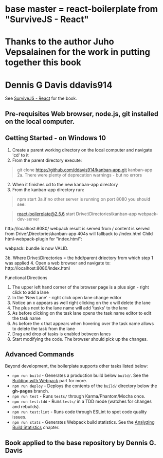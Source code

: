 # base master = react-boilerplate from "SurviveJS - React"
# Thanks to the author Juho Vepsalainen for the work in putting together this book
# Dennis G Davis ddavis914
See [SurviveJS - React](http://survivejs.com/react/introduction/) for the book.

## Pre-requisites Web browser, node.js, git installed on the local computer.

## Getting Started - on Windows 10

1. Create a parent working directory on the local computer and navigate 'cd' to it
2. From the parent directory execute:
> git clone https://github.com/ddavis914/kanban-app.git kanban-app
2a. There were plenty of deprecation warnings - but no errors
2. When it finishes cd to the new kanban-app directory
3. From the kanban-app directory run:
> npm start
3a.if no other server is running on port 8080 you should see:

> react-boilerplate@2.5.6 start Drive:\Directories\kanban-app
> webpack-dev-server

 http://localhost:8080/
webpack result is served from /
content is served from Drive:\Directories\kanban-app
404s will fallback to /index.html
Child html-webpack-plugin for "index.html":

webpack: bundle is now VALID.

3b. Where Drive:\Directories = the hdd/parent driectory from which step 1 was applied
4. Open a web browser and navigate to:
http://localhost:8080/index.html

Functional Directions
1. The upper left hand corner of the browser page is a plus sign - right click to add a lane
2. In the 'New Lane' - right click open lane change editor
3. Notice an x appears as well right clicking on the x will delete the lane
4. The plus next to the lane name will add 'tasks' to the lane
5. As before clicking on the task lane opens the task name editor to edit the task name
6. As before the x that appears when hovering over the task name allows to delete the task from the lane
7. Drag and drop of tasks is enabled between lanes  
4. Start modifying the code. The browser should pick up the changes.

## Advanced Commands

Beyond development, the boilerplate supports other tasks listed below:

* `npm run build` - Generates a production build below `build/`. See the [Building with Webpack](http://survivejs.com/webpack/building-with-webpack/) part for more.
* `npm run deploy` - Deploys the contents of the `build/` directory below the **gh-pages** branch.
* `npm run test` - Runs `tests/` through Karma/Phantom/Mocha once.
* `npm run test:tdd` - Runs `tests/` in a TDD mode (watches for changes and rebuilds).
* `npm run test:lint` - Runs code through ESLint to spot code quality issues.
* `npm run stats` - Generates Webpack build statistics. See the [Analyzing Build Statistics](http://survivejs.com/webpack/building-with-webpack/analyzing-build-statistics/) chapter.

## Book applied to the base repository by Dennis G. Davis
